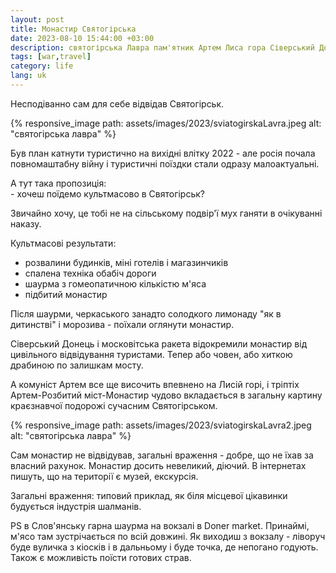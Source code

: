 ```yaml
---
layout: post
title: Монастир Святогірська
date: 2023-08-10 15:44:00 +03:00
description: святогірська Лавра пам'ятник Артем Лиса гора Сіверський Донець війна
tags: [war,travel]
category: life
lang: uk
---
```

Несподіванно сам для себе відвідав Святогірськ. 

{% responsive_image path: assets/images/2023/sviatogirskaLavra.jpeg alt: "святогірська лавра" %}

Був план катнути туристично на вихідні влітку 2022 - але росія почала повномаштабну війну і туристичні поїздки стали одразу малоактуальні. 

А тут така пропозиція: 
<br>
\- хочеш поїдемо культмасово в Святогірськ?

Звичайно хочу, це тобі не на сільському подвір'ї мух ганяти в очікуванні наказу.

Культмасові результати: 
- розвалини будинків, міні готелів і магазинчиків 
- спалена техніка обабіч дороги
- шаурма з гомеопатичною кількістю м'яса
- підбитий монастир

Після шаурми, черкаського занадто солодкого лимонаду "як в дитинстві" і морозива - поїхали оглянути монастир. 

Сіверський Донець і московітська ракета відокремили монастир від цивільного відвідування туристами.
Тепер або човен, або хиткою драбиною по залишкам мосту. 

А комуніст Артем все ще височить впевнено на Лисій горі, і тріптіх Артем-Розбитий міст-Монастир чудово вкладається в загальну картину краєзнавчої подорожі сучасним Святогірськом.
 
{% responsive_image path: assets/images/2023/sviatogirskaLavra2.jpeg alt: "святогірська лавра" %}

Сам монастир не відвідував, загальні враження - добре, що не їхав за власний рахунок.
Монастир досить невеликий, діючий.
В інтернетах пишуть, що на території є музей, екскурсія.

Загальні враження: типовий приклад, як біля місцевої  цікавинки будується індустрія шалманів.

PS в Слов'янську гарна шаурма на вокзалі в Doner market.
Принаймі, м'ясо там зустрічається по всій довжині.
Як виходиш з вокзалу - ліворуч буде вуличка з кіосків і в дальньому і буде точка, де непогано годують. 
Також є можливість поїсти готових страв.
